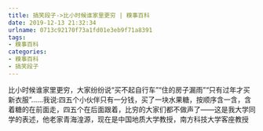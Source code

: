 ```yaml
---
title: 搞笑段子->比小时候谁家里更穷 | 糗事百科
date: 2019-12-13 21:32:34
urlname: 0713c92170f73a1fd01e3eb9f71a8391
tags: 
- 糗事百科
categories:
- 糗事百科
- 搞笑段子
---
```

比小时候谁家里更穷，大家纷纷说“买不起自行车”“住的房子漏雨”“只有过年才买新衣服”……我说:四五个小伙伴只有一分钱，买了一块水果糖，按顺序含一含，含着糖的在前面走，四五个在后面跟着，比穷的大家们都不做声了——这是我大学同学的表述，他老家青海湟源，现在是中国地质大学教授，南方科技大学客座教授


